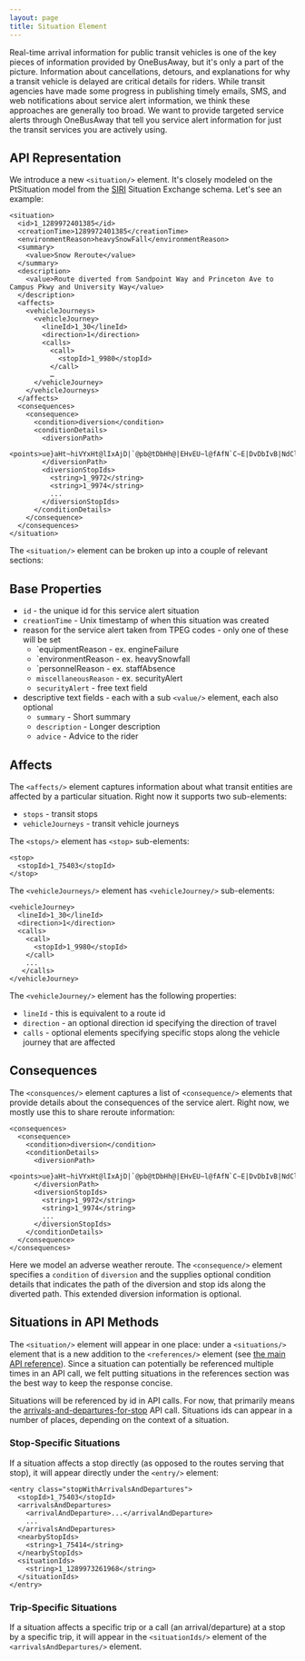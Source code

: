 ```yaml
---
layout: page
title: Situation Element
---
```


Real-time arrival information for public transit vehicles is one of the key pieces of information provided by OneBusAway, but it's only a part of the picture.  Information about cancellations, detours, and explanations for why a transit vehicle is delayed are critical details for riders.  While transit agencies have made some progress in publishing timely emails, SMS, and web notifications about service alert information, we think these approaches are generally too broad.  We want to provide targeted service alerts through OneBusAway that tell you service alert information for just the transit services you are actively using.

## API Representation

We introduce a new `<situation/>` element.  It's closely modeled on the PtSituation model from the [SIRI](http://user47094.vs.easily.co.uk/siri/) Situation Exchange schema.  Let's see an example:

    <situation>
      <id>1_1289972401385</id>
      <creationTime>1289972401385</creationTime>
      <environmentReason>heavySnowFall</environmentReason>
      <summary>
        <value>Snow Reroute</value>
      </summary>
      <description>
        <value>Route diverted from Sandpoint Way and Princeton Ave to Campus Pkwy and University Way</value>
      </description>
      <affects>
        <vehicleJourneys>
          <vehicleJourney>
            <lineId>1_30</lineId>
            <direction>1</direction>
            <calls>
              <call>
                <stopId>1_9980</stopId>
              </call>
              …
          </vehicleJourney>
        </vehicleJourneys>
      </affects>
      <consequences>
        <consequence>
          <condition>diversion</condition>
          <conditionDetails>
            <diversionPath>
              <points>ue}aHt~hiVYxHt@lIxAjD|`@pb@tDbHh@|EHvEU~l@fAfN`C~E|DvDbIvB|NdClMxCbEbA`CxDfB`FLrKsNl]gA{@gPGKjF</points>
            </diversionPath>
            <diversionStopIds>
              <string>1_9972</string>
              <string>1_9974</string>
              ...
            </diversionStopIds>
          </conditionDetails>
        </consequence>
      </consequences>
    </situation>

The `<situation/>` element can be broken up into a couple of relevant sections:

## Base Properties

* `id` - the unique id for this service alert situation
* `creationTime` - Unix timestamp of when this situation was created
* reason for the service alert taken from TPEG codes - only one of these will be set
    * `equipmentReason - ex. engineFailure
    * `environmentReason - ex. heavySnowfall
    * `personnelReason - ex. staffAbsence
    * `miscellaneousReason` - ex. securityAlert
    * `securityAlert` - free text field
* descriptive text fields - each with a sub `<value/>` element, each also optional
    * `summary` - Short summary
    * `description` - Longer description
    * `advice` - Advice to the rider

## Affects

The `<affects/>` element captures information about what transit entities are affected by a particular situation.  Right now it supports two sub-elements:

* `stops` - transit stops
* `vehicleJourneys` - transit vehicle journeys

The `<stops/>` element has `<stop>` sub-elements:

    <stop>
      <stopId>1_75403</stopId>
    </stop>

The `<vehicleJourneys/>` element has `<vehicleJourney/>` sub-elements:

    <vehicleJourney>
      <lineId>1_30</lineId>
      <direction>1</direction>
      <calls>
        <call>
          <stopId>1_9980</stopId>
        </call>
        ...
       </calls>
    </vehicleJourney>

The `<vehicleJourney/>` element has the following properties:

  * `lineId` - this is equivalent to a route id
  * `direction` - an optional direction id specifying the direction of travel
  * `calls` - optional elements specifying specific stops along the vehicle journey that are affected

## Consequences

The `<consquences/>` element captures a list of `<consequence/>` elements that provide details about the consequences of the service alert.  Right now, we mostly use this to share reroute information:

    <consequences>
      <consequence>
        <condition>diversion</condition>
        <conditionDetails>
          <diversionPath>
            <points>ue}aHt~hiVYxHt@lIxAjD|`@pb@tDbHh@|EHvEU~l@fAfN`C~E|DvDbIvB|NdClMxCbEbA`CxDfB`FLrKsNl]gA{@gPGKjF</points>
          </diversionPath>
          <diversionStopIds>
            <string>1_9972</string>
            <string>1_9974</string>
            ...
          </diversionStopIds>
        </conditionDetails>
      </consequence>
    </consequences>

Here we model an adverse weather reroute.  The `<consequence/>` element specifies a `condition` of `diversion` and the supplies optional condition details that indicates the path of the diversion and stop ids along the diverted path.  This extended diversion information is optional.

## Situations in API Methods

The `<situation/>` element will appear in one place: under a `<situations/>` element that is a new addition to the `<references/>` element (see [the main API reference](/api/where)).  Since a situation can potentially be referenced multiple times in an API call, we felt putting situations in the references section was the best way to keep the response concise.

Situations will be referenced by id in API calls.  For now, that primarily means the [arrivals-and-departures-for-stop](/api/where/methods/arrivals-and-departures-for-stop) API call.  Situations ids can appear in a number of places, depending on the context of a situation.

### Stop-Specific Situations

If a situation affects a stop directly (as opposed to the routes serving that stop), it will appear directly under the `<entry/>` element:

    <entry class="stopWithArrivalsAndDepartures">
      <stopId>1_75403</stopId>
      <arrivalsAndDepartures>
        <arrivalAndDeparture>...</arrivalAndDeparture>
        ...
      </arrivalsAndDepartures>
      <nearbyStopIds>
        <string>1_75414</string>
      </nearbyStopIds>
      <situationIds>
        <string>1_1289973261968</string>
      </situationIds>
    </entry>

### Trip-Specific Situations

If a situation affects a specific trip or a call (an arrival/departure) at a stop by a specific trip, it will appear in the `<situationIds/>` element of the `<arrivalsAndDepartures/>` element.